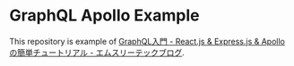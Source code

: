 # GraphQL Apollo Example

This repository is example of [GraphQL入門 - React.js & Express.js & Apollo の簡単チュートリアル - エムスリーテックブログ](http://www.m3tech.blog/entry/graphql-apollo-react-express-nodejs).
